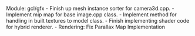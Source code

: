 Module: gcl/gfx
    - Finish up mesh instance sorter for camera3d.cpp.
    - Implement mip map for base image.cpp class.
    - Implement method for handling in built textures to model class.
    - Finish implementing shader code for hybrid renderer.
    - Rendering: Fix Parallax Map Implementation
